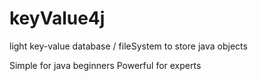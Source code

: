 # keyValue4j
light key-value database / fileSystem to store java objects

Simple for java beginners
Powerful for experts
